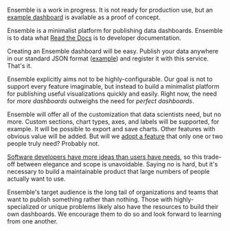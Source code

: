 Ensemble is a work in progress. It is not ready for production use, but an
[example dashboard](http://moz-ensemble.herokuapp.com/dashboard/example/) is
available as a proof of concept.

Ensemble is a minimalist platform for publishing data dashboards. Ensemble is to
data what [Read the Docs](https://readthedocs.org/) is to developer
documentation.

Creating an Ensemble dashboard will be easy. Publish your data anywhere in our
standard JSON format ([example](public/dashboards/example/data.json)) and
register it with this service. That's it.

Ensemble explicitly aims not to be highly-configurable. Our goal is not to
support every feature imaginable, but instead to build a minimalist platform for
publishing useful visualizations quickly and easily. Right now, the need for
*more dashboards* outweighs the need for *perfect dashboards*.

Ensemble will offer all of the customization that data scientists need, but no
more. Custom sections, chart types, axes, and labels will be supported, for
example. It will be possible to export and save charts. Other features with
obvious value will be added. But will we [adopt a feature](https://gettingreal.37signals.com/ch05_Start_With_No.php)
that only one or two people truly need? Probably not.

[Software developers have more ideas than users have needs](https://blog.openjck.com/less-is-more/),
so this trade-off between elegance and scope is unavoidable. Saying no is hard,
but it's necessary to build a maintainable product that large numbers of people
actually want to use.

Ensemble's target audience is the long tail of organizations and teams that want
to publish something rather than nothing. Those with highly-specialized or
unique problems likely also have the resources to build their own dashboards. We
encourage them to do so and look forward to learning from one another.
